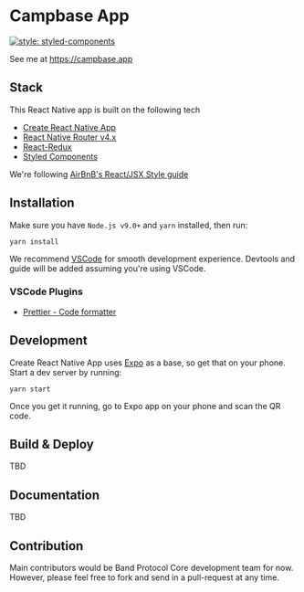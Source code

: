 # Campbase App

[![style: styled-components](https://img.shields.io/badge/style-%F0%9F%92%85%20styled--components-orange.svg?colorB=daa357&colorA=db748e)](https://github.com/styled-components/styled-components)

See me at https://campbase.app

## Stack

This React Native app is built on the following tech

* [Create React Native App](https://github.com/react-community/create-react-native-app)
* [React Native Router v4.x](https://github.com/aksonov/react-native-router-flux)
* [React-Redux](https://github.com/reduxjs/react-redux)
* [Styled Components](https://www.styled-components.com/docs/basics#react-native)

We're following [AirBnB's React/JSX Style guide](https://github.com/airbnb/javascript/tree/master/react#basic-rules)

## Installation

Make sure you have `Node.js v9.0+` and `yarn` installed, then run:

```
yarn install
```

We recommend [VSCode](https://code.visualstudio.com/) for smooth development experience. Devtools and guide will be added assuming you're using VSCode.

### VSCode Plugins

* [Prettier - Code formatter](https://marketplace.visualstudio.com/items?itemName=esbenp.prettier-vscode)

## Development

Create React Native App uses [Expo](https://expo.io/) as a base, so get that on your phone. Start a dev server by running:

```
yarn start
```

Once you get it running, go to Expo app on your phone and scan the QR code.

## Build & Deploy

TBD

## Documentation

TBD

## Contribution

Main contributors would be Band Protocol Core development team for now. However, please feel free to fork and send in a pull-request at any time.
